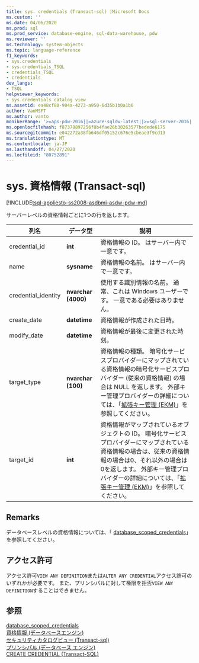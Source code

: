 ```yaml
---
title: sys. credentials (Transact-sql) |Microsoft Docs
ms.custom: ''
ms.date: 04/06/2020
ms.prod: sql
ms.prod_service: database-engine, sql-data-warehouse, pdw
ms.reviewer: ''
ms.technology: system-objects
ms.topic: language-reference
f1_keywords:
- sys.credentials
- sys.credentials_TSQL
- credentials_TSQL
- credentials
dev_langs:
- TSQL
helpviewer_keywords:
- sys.credentials catalog view
ms.assetid: ea48cf80-904a-4273-a950-6d35b1b0a1b6
author: VanMSFT
ms.author: vanto
monikerRange: '>=aps-pdw-2016||=azure-sqldw-latest||>=sql-server-2016||=sqlallproducts-allversions||>=sql-server-linux-2017||=azuresqldb-mi-current'
ms.openlocfilehash: f87378897256f8b4fae26b30263577bedede6175
ms.sourcegitcommit: e042272a38fb646df05152c676e5cbeae3f9cd13
ms.translationtype: MT
ms.contentlocale: ja-JP
ms.lasthandoff: 04/27/2020
ms.locfileid: "80752891"
---
```

# <a name="syscredentials-transact-sql"></a>sys. 資格情報 (Transact-sql)
[!INCLUDE[tsql-appliesto-ss2008-asdbmi-asdw-pdw-md](../../includes/tsql-appliesto-ss2008-asdbmi-asdw-pdw-md.md)]

  サーバーレベルの資格情報ごとに1つの行を返します。  
  
|列名|データ型|説明|  
|-----------------|---------------|-----------------|  
|credential_id|**int**|資格情報の ID。 はサーバー内で一意です。|  
|name|**sysname**|資格情報の名前。 はサーバー内で一意です。|  
|credential_identity|**nvarchar (4000)**|使用する識別情報の名前。 通常、これは Windows ユーザーです。 一意である必要はありません。|  
|create_date|**datetime**|資格情報が作成された日時。|  
|modify_date|**datetime**|資格情報が最後に変更された時刻。|  
|target_type|**nvarchar (100)**|資格情報の種類。 暗号化サービスプロバイダーにマップされている資格情報の暗号化サービスプロバイダー (従来の資格情報) の場合は NULL を返します。 外部キー管理プロバイダーの詳細については、「[拡張キー管理 &#40;EKM&#41;](../../relational-databases/security/encryption/extensible-key-management-ekm.md)」を参照してください。|  
|target_id|**int**|資格情報がマップされているオブジェクトの ID。 暗号化サービスプロバイダーにマップされている資格情報の場合は、従来の資格情報の場合は0、それ以外の場合は0を返します。 外部キー管理プロバイダーの詳細については、「[拡張キー管理 &#40;EKM&#41;](../../relational-databases/security/encryption/extensible-key-management-ekm.md)」を参照してください。|  

## <a name="remarks"></a>Remarks  
データベースレベルの資格情報については、「 [database_scoped_credentials](../../relational-databases/system-catalog-views/sys-database-scoped-credentials-transact-sql.md)」を参照してください。
  
## <a name="permissions"></a>アクセス許可  
 アクセス許可`VIEW ANY DEFINITION`または`ALTER ANY CREDENTIAL`アクセス許可のいずれかが必要です。 また、プリンシパルに対して権限を拒否`VIEW ANY DEFINITION`することはできません。  
  
## <a name="see-also"></a>参照  
 [database_scoped_credentials](../../relational-databases/system-catalog-views/sys-database-scoped-credentials-transact-sql.md)   
 [資格情報 &#40;データベースエンジン&#41;](../../relational-databases/security/authentication-access/credentials-database-engine.md)   
 [セキュリティカタログビュー &#40;Transact-sql&#41;](../../relational-databases/system-catalog-views/security-catalog-views-transact-sql.md)   
 [プリンシパル &#40;データベース エンジン&#41;](../../relational-databases/security/authentication-access/principals-database-engine.md)   
 [CREATE CREDENTIAL &#40;Transact-SQL&#41;](../../t-sql/statements/create-credential-transact-sql.md)  
  
  
